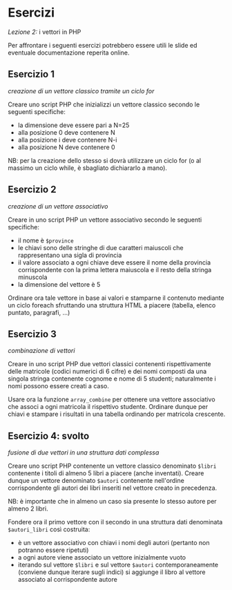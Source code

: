 Esercizi
===
_Lezione 2:_ i vettori in PHP

Per affrontare i seguenti esercizi potrebbero essere utili le slide ed eventuale documentazione reperita online.


## Esercizio 1
_creazione di un vettore classico tramite un ciclo for_

Creare uno script PHP che inizializzi un vettore classico secondo le seguenti specifiche:

- la dimensione deve essere pari a N=25
- alla posizione 0 deve contenere N
- alla posizione i deve contenere N-i
- alla posizione N deve contenere 0

NB: per la creazione dello stesso si dovrà utilizzare un ciclo for (o al massimo un ciclo while, è sbagliato dichiararlo a mano).

## Esercizio 2
_creazione di un vettore associativo_

Creare in uno script PHP un vettore associativo secondo le seguenti specifiche:

- il nome è `$province`
- le chiavi sono delle stringhe di due caratteri maiuscoli che rappresentano una sigla di provincia
- il valore associato a ogni chiave deve essere il nome della provincia corrispondente con la prima lettera maiuscola e il resto della stringa minuscola
- la dimensione del vettore è 5

Ordinare ora tale vettore in base ai valori e stamparne il contenuto mediante un ciclo foreach sfruttando una struttura HTML a piacere (tabella, elenco puntato, paragrafi, ...)

## Esercizio 3
_combinazione di vettori_

Creare in uno script PHP due vettori classici contenenti rispettivamente delle matricole (codici numerici di 6 cifre) e dei nomi composti da una singola stringa contenente cognome e nome di 5 studenti; naturalmente i nomi possono essere creati a caso.

Usare ora la funzione `array_combine` per ottenere una vettore associativo che associ a ogni matricola il rispettivo studente. Ordinare dunque per chiavi e stampare i risultati in una tabella ordinando per matricola crescente.

## Esercizio 4: svolto
_fusione di due vettori in una struttura dati complessa_

Creare uno script PHP contenente un vettore classico denominato `$libri` contenente i titoli di almeno 5 libri a piacere (anche inventati). Creare dunque un vettore denominato `$autori` contenente nell'ordine corrispondente gli autori dei libri inseriti nel vettore creato in precedenza.

NB: è importante che in almeno un caso sia presente lo stesso autore per almeno 2 libri.

Fondere ora il primo vettore con il secondo in una struttura dati denominata `$autori_libri` così costruita:

- è un vettore associativo con chiavi i nomi degli autori (pertanto non potranno essere ripetuti)
- a ogni autore viene associato un vettore inizialmente vuoto
- iterando sul vettore `$libri` e sul vettore `$autori` contemporaneamente (conviene dunque iterare sugli indici) si aggiunge il libro al vettore associato al corrispondente autore
